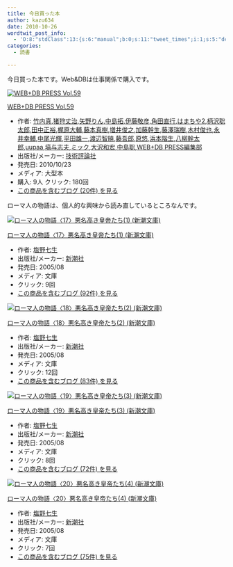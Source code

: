 ```yaml
---
title: 今日買った本
author: kazu634
date: 2010-10-26
wordtwit_post_info:
  - 'O:8:"stdClass":13:{s:6:"manual";b:0;s:11:"tweet_times";i:1;s:5:"delay";i:0;s:7:"enabled";i:1;s:10:"separation";s:2:"60";s:7:"version";s:3:"3.7";s:14:"tweet_template";b:0;s:6:"status";i:2;s:6:"result";a:0:{}s:13:"tweet_counter";i:2;s:13:"tweet_log_ids";a:1:{i:0;i:5371;}s:9:"hash_tags";a:0:{}s:8:"accounts";a:1:{i:0;s:7:"kazu634";}}'
categories:
  - 読書

---
```

<div class="section">
<p>
    今日買った本です。Web&DBは仕事関係で購入です。
</p>
  
<div class="hatena-asin-detail">
<a href="http://www.amazon.co.jp/dp/4774143898/?tag=hatena_st1-22&ascsubtag=d-7ibv" onclick="__gaTracker('send', 'event', 'outbound-article', 'http://www.amazon.co.jp/dp/4774143898/?tag=hatena_st1-22&ascsubtag=d-7ibv', '');"><img src="https://images-na.ssl-images-amazon.com/images/I/51nX9623WPL._SL160_.jpg" class="hatena-asin-detail-image" alt="WEB+DB PRESS Vol.59" title="WEB+DB PRESS Vol.59" /></a></p> 
    
<div class="hatena-asin-detail-info">
<p class="hatena-asin-detail-title">
<a href="http://www.amazon.co.jp/dp/4774143898/?tag=hatena_st1-22&ascsubtag=d-7ibv" onclick="__gaTracker('send', 'event', 'outbound-article', 'http://www.amazon.co.jp/dp/4774143898/?tag=hatena_st1-22&ascsubtag=d-7ibv', 'WEB+DB PRESS Vol.59');">WEB+DB PRESS Vol.59</a>
</p>
      
<ul>
<li>
<span class="hatena-asin-detail-label">作者:</span> <a href="http://d.hatena.ne.jp/keyword/%C3%DD%C6%E2%BF%BF" onclick="__gaTracker('send', 'event', 'outbound-article', 'http://d.hatena.ne.jp/keyword/%C3%DD%C6%E2%BF%BF', '竹内真');" class="keyword">竹内真</a>,<a href="http://d.hatena.ne.jp/keyword/%C3%F6%BC%ED%BE%E6%BC%A3" onclick="__gaTracker('send', 'event', 'outbound-article', 'http://d.hatena.ne.jp/keyword/%C3%F6%BC%ED%BE%E6%BC%A3', '猪狩丈治');" class="keyword">猪狩丈治</a>,<a href="http://d.hatena.ne.jp/keyword/%CC%F0%CC%EE%A4%EA%A4%F3" onclick="__gaTracker('send', 'event', 'outbound-article', 'http://d.hatena.ne.jp/keyword/%CC%F0%CC%EE%A4%EA%A4%F3', '矢野りん');" class="keyword">矢野りん</a>,<a href="http://d.hatena.ne.jp/keyword/%C3%E6%C5%E7%C2%F3" onclick="__gaTracker('send', 'event', 'outbound-article', 'http://d.hatena.ne.jp/keyword/%C3%E6%C5%E7%C2%F3', '中島拓');" class="keyword">中島拓</a>,<a href="http://d.hatena.ne.jp/keyword/%B0%CB%C6%A3%B7%C9%C9%A7" onclick="__gaTracker('send', 'event', 'outbound-article', 'http://d.hatena.ne.jp/keyword/%B0%CB%C6%A3%B7%C9%C9%A7', '伊藤敬彦');" class="keyword">伊藤敬彦</a>,<a href="http://d.hatena.ne.jp/keyword/%B3%D1%C5%C4%C4%BE%B9%D4" onclick="__gaTracker('send', 'event', 'outbound-article', 'http://d.hatena.ne.jp/keyword/%B3%D1%C5%C4%C4%BE%B9%D4', '角田直行');" class="keyword">角田直行</a>,<a href="http://d.hatena.ne.jp/keyword/%A4%CF%A4%DE%A4%C1%A4%E42" onclick="__gaTracker('send', 'event', 'outbound-article', 'http://d.hatena.ne.jp/keyword/%A4%CF%A4%DE%A4%C1%A4%E42', 'はまちや2');" class="keyword">はまちや2</a>,<a href="http://d.hatena.ne.jp/keyword/%CA%C1%C2%F4%C1%EF%C2%C0%CF%BA" onclick="__gaTracker('send', 'event', 'outbound-article', 'http://d.hatena.ne.jp/keyword/%CA%C1%C2%F4%C1%EF%C2%C0%CF%BA', '柄沢聡太郎');" class="keyword">柄沢聡太郎</a>,<a href="http://d.hatena.ne.jp/keyword/%C5%C4%C3%E6%C0%B5%CD%B5" onclick="__gaTracker('send', 'event', 'outbound-article', 'http://d.hatena.ne.jp/keyword/%C5%C4%C3%E6%C0%B5%CD%B5', '田中正裕');" class="keyword">田中正裕</a>,<a href="http://d.hatena.ne.jp/keyword/%B3%E1%B8%B6%C2%E7%CA%E5" onclick="__gaTracker('send', 'event', 'outbound-article', 'http://d.hatena.ne.jp/keyword/%B3%E1%B8%B6%C2%E7%CA%E5', '梶原大輔');" class="keyword">梶原大輔</a>,<a href="http://d.hatena.ne.jp/keyword/%C6%A3%CB%DC%BF%BF%BC%F9" onclick="__gaTracker('send', 'event', 'outbound-article', 'http://d.hatena.ne.jp/keyword/%C6%A3%CB%DC%BF%BF%BC%F9', '藤本真樹');" class="keyword">藤本真樹</a>,<a href="http://d.hatena.ne.jp/keyword/%C1%FD%B0%E6%BD%D3%C7%B7" onclick="__gaTracker('send', 'event', 'outbound-article', 'http://d.hatena.ne.jp/keyword/%C1%FD%B0%E6%BD%D3%C7%B7', '増井俊之');" class="keyword">増井俊之</a>,<a href="http://d.hatena.ne.jp/keyword/%B2%C3%C6%A3%B4%B4%C0%B8" onclick="__gaTracker('send', 'event', 'outbound-article', 'http://d.hatena.ne.jp/keyword/%B2%C3%C6%A3%B4%B4%C0%B8', '加藤幹生');" class="keyword">加藤幹生</a>,<a href="http://d.hatena.ne.jp/keyword/%C6%A3%DF%B7%BF%F0%BC%F9" onclick="__gaTracker('send', 'event', 'outbound-article', 'http://d.hatena.ne.jp/keyword/%C6%A3%DF%B7%BF%F0%BC%F9', '藤澤瑞樹');" class="keyword">藤澤瑞樹</a>,<a href="http://d.hatena.ne.jp/keyword/%CC%DA%C2%BC%BD%D3%CC%E9" onclick="__gaTracker('send', 'event', 'outbound-article', 'http://d.hatena.ne.jp/keyword/%CC%DA%C2%BC%BD%D3%CC%E9', '木村俊也');" class="keyword">木村俊也</a>,<a href="http://d.hatena.ne.jp/keyword/%B1%CA%B0%E6%B9%AC%CA%E5" onclick="__gaTracker('send', 'event', 'outbound-article', 'http://d.hatena.ne.jp/keyword/%B1%CA%B0%E6%B9%AC%CA%E5', '永井幸輔');" class="keyword">永井幸輔</a>,<a href="http://d.hatena.ne.jp/keyword/%C3%E6%C8%F8%B8%F7%B5%B1" onclick="__gaTracker('send', 'event', 'outbound-article', 'http://d.hatena.ne.jp/keyword/%C3%E6%C8%F8%B8%F7%B5%B1', '中尾光輝');" class="keyword">中尾光輝</a>,<a href="http://d.hatena.ne.jp/keyword/%CA%BF%C5%C4%CD%BA%B0%EC" onclick="__gaTracker('send', 'event', 'outbound-article', 'http://d.hatena.ne.jp/keyword/%CA%BF%C5%C4%CD%BA%B0%EC', '平田雄一');" class="keyword">平田雄一</a>,<a href="http://d.hatena.ne.jp/keyword/%C5%CF%CA%D5%C3%D2%B6%C7" onclick="__gaTracker('send', 'event', 'outbound-article', 'http://d.hatena.ne.jp/keyword/%C5%CF%CA%D5%C3%D2%B6%C7', '渡辺智暁');" class="keyword">渡辺智暁</a>,<a href="http://d.hatena.ne.jp/keyword/%C6%A3%B8%E3%CF%BA" onclick="__gaTracker('send', 'event', 'outbound-article', 'http://d.hatena.ne.jp/keyword/%C6%A3%B8%E3%CF%BA', '藤吾郎');" class="keyword">藤吾郎</a>,<a href="http://d.hatena.ne.jp/keyword/%B8%B6%CD%AA" onclick="__gaTracker('send', 'event', 'outbound-article', 'http://d.hatena.ne.jp/keyword/%B8%B6%CD%AA', '原悠');" class="keyword">原悠</a>,<a href="http://d.hatena.ne.jp/keyword/%C9%CD%CB%DC%B3%AC%C0%B8" onclick="__gaTracker('send', 'event', 'outbound-article', 'http://d.hatena.ne.jp/keyword/%C9%CD%CB%DC%B3%AC%C0%B8', '浜本階生');" class="keyword">浜本階生</a>,<a href="http://d.hatena.ne.jp/keyword/%C8%AC%CC%F8%B4%B4%C2%C0%CF%BA" onclick="__gaTracker('send', 'event', 'outbound-article', 'http://d.hatena.ne.jp/keyword/%C8%AC%CC%F8%B4%B4%C2%C0%CF%BA', '八柳幹太郎');" class="keyword">八柳幹太郎</a>,<a href="http://d.hatena.ne.jp/keyword/uupaa" onclick="__gaTracker('send', 'event', 'outbound-article', 'http://d.hatena.ne.jp/keyword/uupaa', 'uupaa');" class="keyword">uupaa</a>,<a href="http://d.hatena.ne.jp/keyword/%C8%B9%CD%BF%BB%D6%C9%D7" onclick="__gaTracker('send', 'event', 'outbound-article', 'http://d.hatena.ne.jp/keyword/%C8%B9%CD%BF%BB%D6%C9%D7', '塙与志夫');" class="keyword">塙与志夫</a>,<a href="http://d.hatena.ne.jp/keyword/%A5%DF%A5%C3%A5%AF" onclick="__gaTracker('send', 'event', 'outbound-article', 'http://d.hatena.ne.jp/keyword/%A5%DF%A5%C3%A5%AF', 'ミック');" class="keyword">ミック</a>,<a href="http://d.hatena.ne.jp/keyword/%C2%E7%C2%F4%CF%C2%B9%A8" onclick="__gaTracker('send', 'event', 'outbound-article', 'http://d.hatena.ne.jp/keyword/%C2%E7%C2%F4%CF%C2%B9%A8', '大沢和宏');" class="keyword">大沢和宏</a>,<a href="http://d.hatena.ne.jp/keyword/%C3%E6%C5%E7%C1%EF" onclick="__gaTracker('send', 'event', 'outbound-article', 'http://d.hatena.ne.jp/keyword/%C3%E6%C5%E7%C1%EF', '中島聡');" class="keyword">中島聡</a>,<a href="http://d.hatena.ne.jp/keyword/WEB%2BDB%20PRESS%CA%D4%BD%B8%C9%F4" onclick="__gaTracker('send', 'event', 'outbound-article', 'http://d.hatena.ne.jp/keyword/WEB%2BDB%20PRESS%CA%D4%BD%B8%C9%F4', 'WEB+DB PRESS編集部');" class="keyword">WEB+DB PRESS編集部</a>
</li>
<li>
<span class="hatena-asin-detail-label">出版社/メーカー:</span> <a href="http://d.hatena.ne.jp/keyword/%B5%BB%BD%D1%C9%BE%CF%C0%BC%D2" onclick="__gaTracker('send', 'event', 'outbound-article', 'http://d.hatena.ne.jp/keyword/%B5%BB%BD%D1%C9%BE%CF%C0%BC%D2', '技術評論社');" class="keyword">技術評論社</a>
</li>
<li>
<span class="hatena-asin-detail-label">発売日:</span> 2010/10/23
</li>
<li>
<span class="hatena-asin-detail-label">メディア:</span> 大型本
</li>
<li>
<span class="hatena-asin-detail-label">購入</span>: 9人 <span class="hatena-asin-detail-label">クリック</span>: 180回
</li>
<li>
<a href="http://d.hatena.ne.jp/asin/4774143898" onclick="__gaTracker('send', 'event', 'outbound-article', 'http://d.hatena.ne.jp/asin/4774143898', 'この商品を含むブログ (20件) を見る');" target="_blank">この商品を含むブログ (20件) を見る</a>
</li>
</ul>
</div>
    
<div class="hatena-asin-detail-foot">
</div>
</div>
  
<p>
    ローマ人の物語は、個人的な興味から読み直しているところなんです。
</p>
  
<div class="hatena-asin-detail">
<a href="http://www.amazon.co.jp/dp/4101181675/?tag=hatena_st1-22&ascsubtag=d-7ibv" onclick="__gaTracker('send', 'event', 'outbound-article', 'http://www.amazon.co.jp/dp/4101181675/?tag=hatena_st1-22&ascsubtag=d-7ibv', '');"><img src="https://images-na.ssl-images-amazon.com/images/I/51B1ZCGEW8L._SL160_.jpg" class="hatena-asin-detail-image" alt="ローマ人の物語〈17〉悪名高き皇帝たち(1) (新潮文庫)" title="ローマ人の物語〈17〉悪名高き皇帝たち(1) (新潮文庫)" /></a></p> 
    
<div class="hatena-asin-detail-info">
<p class="hatena-asin-detail-title">
<a href="http://www.amazon.co.jp/dp/4101181675/?tag=hatena_st1-22&ascsubtag=d-7ibv" onclick="__gaTracker('send', 'event', 'outbound-article', 'http://www.amazon.co.jp/dp/4101181675/?tag=hatena_st1-22&ascsubtag=d-7ibv', 'ローマ人の物語〈17〉悪名高き皇帝たち(1) (新潮文庫)');">ローマ人の物語〈17〉悪名高き皇帝たち(1) (新潮文庫)</a>
</p>
      
<ul>
<li>
<span class="hatena-asin-detail-label">作者:</span> <a href="http://d.hatena.ne.jp/keyword/%B1%F6%CC%EE%BC%B7%C0%B8" onclick="__gaTracker('send', 'event', 'outbound-article', 'http://d.hatena.ne.jp/keyword/%B1%F6%CC%EE%BC%B7%C0%B8', '塩野七生');" class="keyword">塩野七生</a>
</li>
<li>
<span class="hatena-asin-detail-label">出版社/メーカー:</span> <a href="http://d.hatena.ne.jp/keyword/%BF%B7%C4%AC%BC%D2" onclick="__gaTracker('send', 'event', 'outbound-article', 'http://d.hatena.ne.jp/keyword/%BF%B7%C4%AC%BC%D2', '新潮社');" class="keyword">新潮社</a>
</li>
<li>
<span class="hatena-asin-detail-label">発売日:</span> 2005/08
</li>
<li>
<span class="hatena-asin-detail-label">メディア:</span> 文庫
</li>
<li>
<span class="hatena-asin-detail-label">クリック</span>: 9回
</li>
<li>
<a href="http://d.hatena.ne.jp/asin/4101181675" onclick="__gaTracker('send', 'event', 'outbound-article', 'http://d.hatena.ne.jp/asin/4101181675', 'この商品を含むブログ (92件) を見る');" target="_blank">この商品を含むブログ (92件) を見る</a>
</li>
</ul>
</div>
    
<div class="hatena-asin-detail-foot">
</div>
</div>
  
<div class="hatena-asin-detail">
<a href="http://www.amazon.co.jp/dp/4101181683/?tag=hatena_st1-22&ascsubtag=d-7ibv" onclick="__gaTracker('send', 'event', 'outbound-article', 'http://www.amazon.co.jp/dp/4101181683/?tag=hatena_st1-22&ascsubtag=d-7ibv', '');"><img src="https://images-na.ssl-images-amazon.com/images/I/51P2S7SEWDL._SL160_.jpg" class="hatena-asin-detail-image" alt="ローマ人の物語〈18〉悪名高き皇帝たち(2) (新潮文庫)" title="ローマ人の物語〈18〉悪名高き皇帝たち(2) (新潮文庫)" /></a></p> 
    
<div class="hatena-asin-detail-info">
<p class="hatena-asin-detail-title">
<a href="http://www.amazon.co.jp/dp/4101181683/?tag=hatena_st1-22&ascsubtag=d-7ibv" onclick="__gaTracker('send', 'event', 'outbound-article', 'http://www.amazon.co.jp/dp/4101181683/?tag=hatena_st1-22&ascsubtag=d-7ibv', 'ローマ人の物語〈18〉悪名高き皇帝たち(2) (新潮文庫)');">ローマ人の物語〈18〉悪名高き皇帝たち(2) (新潮文庫)</a>
</p>
      
<ul>
<li>
<span class="hatena-asin-detail-label">作者:</span> <a href="http://d.hatena.ne.jp/keyword/%B1%F6%CC%EE%BC%B7%C0%B8" onclick="__gaTracker('send', 'event', 'outbound-article', 'http://d.hatena.ne.jp/keyword/%B1%F6%CC%EE%BC%B7%C0%B8', '塩野七生');" class="keyword">塩野七生</a>
</li>
<li>
<span class="hatena-asin-detail-label">出版社/メーカー:</span> <a href="http://d.hatena.ne.jp/keyword/%BF%B7%C4%AC%BC%D2" onclick="__gaTracker('send', 'event', 'outbound-article', 'http://d.hatena.ne.jp/keyword/%BF%B7%C4%AC%BC%D2', '新潮社');" class="keyword">新潮社</a>
</li>
<li>
<span class="hatena-asin-detail-label">発売日:</span> 2005/08
</li>
<li>
<span class="hatena-asin-detail-label">メディア:</span> 文庫
</li>
<li>
<span class="hatena-asin-detail-label">クリック</span>: 12回
</li>
<li>
<a href="http://d.hatena.ne.jp/asin/4101181683" onclick="__gaTracker('send', 'event', 'outbound-article', 'http://d.hatena.ne.jp/asin/4101181683', 'この商品を含むブログ (83件) を見る');" target="_blank">この商品を含むブログ (83件) を見る</a>
</li>
</ul>
</div>
    
<div class="hatena-asin-detail-foot">
</div>
</div>
  
<div class="hatena-asin-detail">
<a href="http://www.amazon.co.jp/dp/4101181691/?tag=hatena_st1-22&ascsubtag=d-7ibv" onclick="__gaTracker('send', 'event', 'outbound-article', 'http://www.amazon.co.jp/dp/4101181691/?tag=hatena_st1-22&ascsubtag=d-7ibv', '');"><img src="https://images-na.ssl-images-amazon.com/images/I/51T7J53TZPL._SL160_.jpg" class="hatena-asin-detail-image" alt="ローマ人の物語〈19〉悪名高き皇帝たち(3) (新潮文庫)" title="ローマ人の物語〈19〉悪名高き皇帝たち(3) (新潮文庫)" /></a></p> 
    
<div class="hatena-asin-detail-info">
<p class="hatena-asin-detail-title">
<a href="http://www.amazon.co.jp/dp/4101181691/?tag=hatena_st1-22&ascsubtag=d-7ibv" onclick="__gaTracker('send', 'event', 'outbound-article', 'http://www.amazon.co.jp/dp/4101181691/?tag=hatena_st1-22&ascsubtag=d-7ibv', 'ローマ人の物語〈19〉悪名高き皇帝たち(3) (新潮文庫)');">ローマ人の物語〈19〉悪名高き皇帝たち(3) (新潮文庫)</a>
</p>
      
<ul>
<li>
<span class="hatena-asin-detail-label">作者:</span> <a href="http://d.hatena.ne.jp/keyword/%B1%F6%CC%EE%BC%B7%C0%B8" onclick="__gaTracker('send', 'event', 'outbound-article', 'http://d.hatena.ne.jp/keyword/%B1%F6%CC%EE%BC%B7%C0%B8', '塩野七生');" class="keyword">塩野七生</a>
</li>
<li>
<span class="hatena-asin-detail-label">出版社/メーカー:</span> <a href="http://d.hatena.ne.jp/keyword/%BF%B7%C4%AC%BC%D2" onclick="__gaTracker('send', 'event', 'outbound-article', 'http://d.hatena.ne.jp/keyword/%BF%B7%C4%AC%BC%D2', '新潮社');" class="keyword">新潮社</a>
</li>
<li>
<span class="hatena-asin-detail-label">発売日:</span> 2005/08
</li>
<li>
<span class="hatena-asin-detail-label">メディア:</span> 文庫
</li>
<li>
<span class="hatena-asin-detail-label">クリック</span>: 8回
</li>
<li>
<a href="http://d.hatena.ne.jp/asin/4101181691" onclick="__gaTracker('send', 'event', 'outbound-article', 'http://d.hatena.ne.jp/asin/4101181691', 'この商品を含むブログ (72件) を見る');" target="_blank">この商品を含むブログ (72件) を見る</a>
</li>
</ul>
</div>
    
<div class="hatena-asin-detail-foot">
</div>
</div>
  
<div class="hatena-asin-detail">
<a href="http://www.amazon.co.jp/dp/4101181705/?tag=hatena_st1-22&ascsubtag=d-7ibv" onclick="__gaTracker('send', 'event', 'outbound-article', 'http://www.amazon.co.jp/dp/4101181705/?tag=hatena_st1-22&ascsubtag=d-7ibv', '');"><img src="https://images-na.ssl-images-amazon.com/images/I/51T0M38AAHL._SL160_.jpg" class="hatena-asin-detail-image" alt="ローマ人の物語〈20〉悪名高き皇帝たち(4) (新潮文庫)" title="ローマ人の物語〈20〉悪名高き皇帝たち(4) (新潮文庫)" /></a></p> 
    
<div class="hatena-asin-detail-info">
<p class="hatena-asin-detail-title">
<a href="http://www.amazon.co.jp/dp/4101181705/?tag=hatena_st1-22&ascsubtag=d-7ibv" onclick="__gaTracker('send', 'event', 'outbound-article', 'http://www.amazon.co.jp/dp/4101181705/?tag=hatena_st1-22&ascsubtag=d-7ibv', 'ローマ人の物語〈20〉悪名高き皇帝たち(4) (新潮文庫)');">ローマ人の物語〈20〉悪名高き皇帝たち(4) (新潮文庫)</a>
</p>
      
<ul>
<li>
<span class="hatena-asin-detail-label">作者:</span> <a href="http://d.hatena.ne.jp/keyword/%B1%F6%CC%EE%BC%B7%C0%B8" onclick="__gaTracker('send', 'event', 'outbound-article', 'http://d.hatena.ne.jp/keyword/%B1%F6%CC%EE%BC%B7%C0%B8', '塩野七生');" class="keyword">塩野七生</a>
</li>
<li>
<span class="hatena-asin-detail-label">出版社/メーカー:</span> <a href="http://d.hatena.ne.jp/keyword/%BF%B7%C4%AC%BC%D2" onclick="__gaTracker('send', 'event', 'outbound-article', 'http://d.hatena.ne.jp/keyword/%BF%B7%C4%AC%BC%D2', '新潮社');" class="keyword">新潮社</a>
</li>
<li>
<span class="hatena-asin-detail-label">発売日:</span> 2005/08
</li>
<li>
<span class="hatena-asin-detail-label">メディア:</span> 文庫
</li>
<li>
<span class="hatena-asin-detail-label">クリック</span>: 7回
</li>
<li>
<a href="http://d.hatena.ne.jp/asin/4101181705" onclick="__gaTracker('send', 'event', 'outbound-article', 'http://d.hatena.ne.jp/asin/4101181705', 'この商品を含むブログ (75件) を見る');" target="_blank">この商品を含むブログ (75件) を見る</a>
</li>
</ul>
</div>
    
<div class="hatena-asin-detail-foot">
</div>
</div>
</div>
